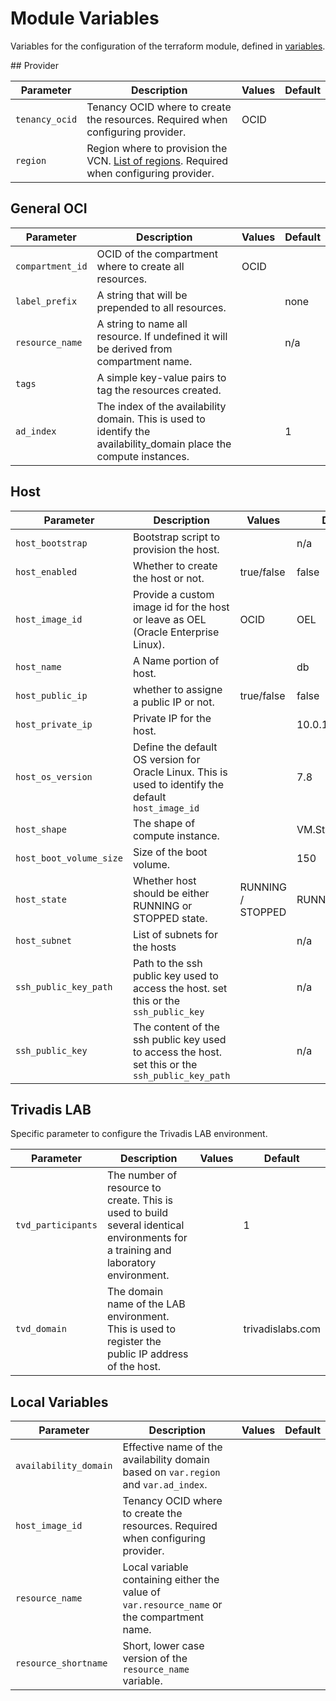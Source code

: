 # Module Variables

Variables for the configuration of the terraform module, defined in [variables](../variables.tf).

## Provider

| Parameter      | Description                                                                                                                                                        | Values | Default |
|----------------|--------------------------------------------------------------------------------------------------------------------------------------------------------------------|--------|---------|
| `tenancy_ocid` | Tenancy OCID where to create the resources. Required when configuring provider.                                                                                    | OCID   |         |
| `region`       | Region where to provision the VCN. [List of regions](https://docs.cloud.oracle.com/iaas/Content/General/Concepts/regions.htm). Required when configuring provider. |        |         |

## General OCI

| Parameter        | Description                                                                           | Values | Default |
|------------------|---------------------------------------------------------------------------------------|--------|---------|
| `compartment_id` | OCID of the compartment where to create all resources.                                | OCID   |         |
| `label_prefix`   | A string that will be prepended to all resources.                                     |        | none    |
| `resource_name`  | A string to name all resource. If undefined it will be derived from compartment name. |        | n/a     |
| `tags`           | A simple key-value pairs to tag the resources created.                                |        |         |
| `ad_index`       | The index of the availability domain. This is used to identify the availability_domain place the compute instances. |        | 1       |

## Host

| Parameter               | Description                                                                                          | Values            | Default          |
|-------------------------|------------------------------------------------------------------------------------------------------|-------------------|------------------|
| `host_bootstrap`        | Bootstrap script to provision the host.                                                              |                   | n/a              |
| `host_enabled`          | Whether to create the host or not.                                                                   | true/false        | false            |
| `host_image_id`         | Provide a custom image id for the host or leave as OEL (Oracle Enterprise Linux).                    | OCID              | OEL              |
| `host_name`             | A Name portion of host.                                                                              |                   | db               |
| `host_public_ip`        | whether to assigne a public IP or not.                                                               | true/false        | false            |
| `host_private_ip`       | Private IP for the host.                                                                             |                   | 10.0.1.6         |
| `host_os_version`       | Define the default OS version for Oracle Linux. This is used to identify the default `host_image_id` |                   | 7.8              |
| `host_shape`            | The shape of compute instance.                                                                       |                   | VM.Standard.E2.1 |
| `host_boot_volume_size` | Size of the boot volume.                                                                             |                   | 150              |
| `host_state`            | Whether host should be either RUNNING or STOPPED state.                                              | RUNNING / STOPPED | RUNNING          |
| `host_subnet`           | List of subnets for the hosts                                                                        |                   | n/a              |
| `ssh_public_key_path`   | Path to the ssh public key used to access the host. set this or the `ssh_public_key`                 |                   | n/a              |
| `ssh_public_key`        | The content of the ssh public key used to access the host. set this or the `ssh_public_key_path`     |                   | n/a              |

## Trivadis LAB

Specific parameter to configure the Trivadis LAB environment.

| Parameter          | Description                                                                                                                       | Values | Default          |
|--------------------|-----------------------------------------------------------------------------------------------------------------------------------|--------|------------------|
| `tvd_participants` | The number of resource to create. This is used to build several identical environments for a training and laboratory environment. |        | 1                |
| `tvd_domain`       | The domain name of the LAB environment. This is used to register the public IP address of the host.                               |        | trivadislabs.com |

## Local Variables

| Parameter             | Description                                                                                    | Values | Default |
|-----------------------|------------------------------------------------------------------------------------------------|--------|---------|
| `availability_domain` | Effective name of the availability domain based on `var.region` and `var.ad_index`. |        |         |
| `host_image_id`       | Tenancy OCID where to create the resources. Required when configuring provider.                |        |         |
| `resource_name`       | Local variable containing either the value of `var.resource_name` or the compartment name.     |        |         |
| `resource_shortname`  | Short, lower case version of the `resource_name` variable.                                     |        |         |
